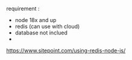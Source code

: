 requirement : 
- node 18x and up
- redis (can use with cloud)
- database not inclued 
- 
https://www.sitepoint.com/using-redis-node-js/